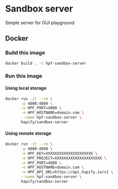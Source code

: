 # Sandbox server

Simple server for GUI playground

## Docker

### Build this image

```bash
docker build . -t hpf-sandbox-server
```

### Run this image

#### Using local storage

```bash
docker run -it --rm \
       -p 4800:4800 \
       -e HPF_PORT=4800 \
       -e HPF_HOSTNAME=domain.com \
       --name hpf-sandbox-server \
       hapify/sandbox-server
```

#### Using remote storage

```bash
docker run -it --rm \
       -p 4800:4800 \
       -e HPF_KEY=XXXXXXXXXXXXXXXXXXXXX \
       -e HPF_PROJECT=XXXXXXXXXXXXXXXXXXXXX \
       -e HPF_PORT=4800 \
       -e HPF_HOSTNAME=domain.com \
       -e HPF_API_URL=https://api.hapify.io/v1 \
       --name hpf-sandbox-server \
       hapify/sandbox-server
```
